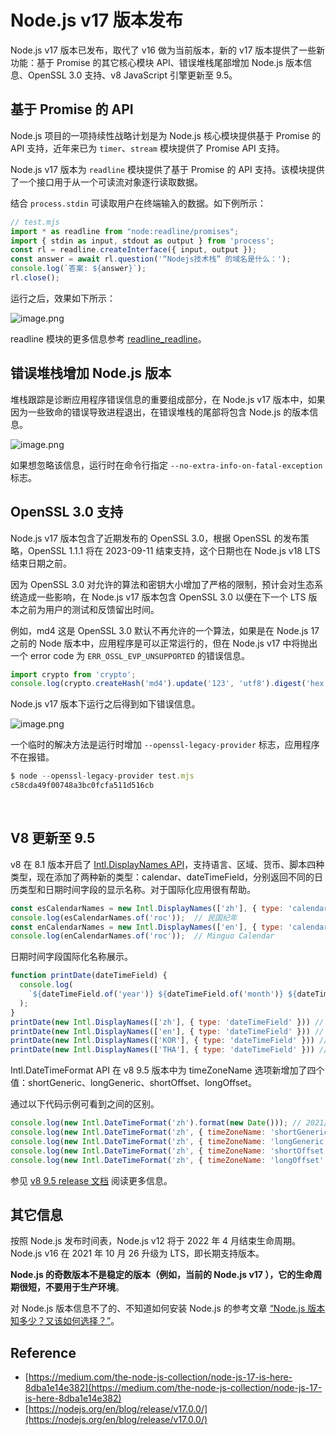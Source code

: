 # Node.js v17 版本发布


Node.js v17 版本已发布，取代了 v16 做为当前版本，新的 v17 版本提供了一些新功能：基于 Promise 的其它核心模块 API、错误堆栈尾部增加 Node.js 版本信息、OpenSSL 3.0 支持、v8 JavaScript 引擎更新至 9.5。


## 基于 Promise 的 API


Node.js 项目的一项持续性战略计划是为 Node.js 核心模块提供基于 Promise 的 API 支持，近年来已为 `timer`、`stream` 模块提供了 Promise API 支持。
​

Node.js v17 版本为 `readline` 模块提供了基于 Promise 的 API 支持。该模块提供了一个接口用于从一个可读流对象逐行读取数据。
​

结合 `process.stdin` 可读取用户在终端输入的数据。如下例所示：
​

```javascript
// test.mjs
import * as readline from "node:readline/promises";
import { stdin as input, stdout as output } from 'process';
const rl = readline.createInterface({ input, output });
const answer = await rl.question('“Nodejs技术栈” 的域名是什么：');
console.log(`答案: ${answer}`);
rl.close();
```
运行之后，效果如下所示：
​

![image.png](https://cdn.nlark.com/yuque/0/2021/png/335268/1635141283996-be42791a-cdfd-4330-8bc7-5335f0adf0be.png#clientId=u5d4f5a32-3bbf-4&from=paste&height=71&id=u2637bcbe&margin=%5Bobject%20Object%5D&name=image.png&originHeight=142&originWidth=1362&originalType=binary&ratio=1&size=26213&status=done&style=none&taskId=ue9260c32-e844-49cb-834b-8b8133a2ea3&width=681)
​

readline 模块的更多信息参考 [readline_readline](https://nodejs.org/api/readline.html#readline_readline)。
​

## 错误堆栈增加 Node.js 版本


堆栈跟踪是诊断应用程序错误信息的重要组成部分，在 Node.js v17 版本中，如果因为一些致命的错误导致进程退出，在错误堆栈的尾部将包含 Node.js 的版本信息。
​

![image.png](https://cdn.nlark.com/yuque/0/2021/png/335268/1635141761601-74d7afef-3745-4975-a952-a4cda2563e2d.png#clientId=u5d4f5a32-3bbf-4&from=paste&height=345&id=u7fa6e5c6&margin=%5Bobject%20Object%5D&name=image.png&originHeight=690&originWidth=1390&originalType=binary&ratio=1&size=103748&status=done&style=none&taskId=ub879339a-ab29-461c-afd1-19c8e26f2e8&width=695)
​

如果想忽略该信息，运行时在命令行指定 `--no-extra-info-on-fatal-exception` 标志。
​

## OpenSSL 3.0 支持


Node.js v17 版本包含了近期发布的 OpenSSL 3.0，根据 OpenSSL 的发布策略，OpenSSL 1.1.1 将在 2023-09-11 结束支持，这个日期也在 Node.js v18 LTS 结束日期之前。
​

因为 OpenSSL 3.0 对允许的算法和密钥大小增加了严格的限制，预计会对生态系统造成一些影响，在 Node.js v17 版本包含 OpenSSL 3.0 以便在下一个 LTS 版本之前为用户的测试和反馈留出时间。
​

例如，md4 这是 OpenSSL 3.0 默认不再允许的一个算法，如果是在 Node.js 17 之前的 Node 版本中，应用程序是可以正常运行的，但在 Node.js v17 中将抛出一个 error code 为 `ERR_OSSL_EVP_UNSUPPORTED` 的错误信息。
```javascript
import crypto from 'crypto';
console.log(crypto.createHash('md4').update('123', 'utf8').digest('hex'))
```


Node.js v17 版本下运行之后得到如下错误信息。


![image.png](https://cdn.nlark.com/yuque/0/2021/png/335268/1635142569504-7a220c8b-a5bc-4fc7-9b19-9f58f77dde38.png#clientId=u5d4f5a32-3bbf-4&from=paste&height=489&id=u52501397&margin=%5Bobject%20Object%5D&name=image.png&originHeight=978&originWidth=1796&originalType=binary&ratio=1&size=220583&status=done&style=none&taskId=uf770d526-c2cb-44ea-9fa3-1298f27f9ac&width=898)


一个临时的解决方法是运行时增加 `--openssl-legacy-provider` 标志，应用程序不在报错。
​

```javascript
$ node --openssl-legacy-provider test.mjs
c58cda49f00748a3bc0fcfa511d516cb
```
​

## V8 更新至 9.5


v8 在 8.1 版本开启了 [Intl.DisplayNames API](https://v8.dev/features/intl-displaynames)，支持语言、区域、货币、脚本四种类型，现在添加了两种新的类型：calendar、dateTimeField，分别返回不同的日历类型和日期时间字段的显示名称。对于国际化应用很有帮助。
​

```javascript
const esCalendarNames = new Intl.DisplayNames(['zh'], { type: 'calendar' });
console.log(esCalendarNames.of('roc'));  // 民国纪年
const enCalendarNames = new Intl.DisplayNames(['en'], { type: 'calendar' });
console.log(enCalendarNames.of('roc'));  // Minguo Calendar
```


日期时间字段国际化名称展示。


```javascript
function printDate(dateTimeField) {
  console.log(
    `${dateTimeField.of('year')} ${dateTimeField.of('month')} ${dateTimeField.of('day')}`
  );
}
printDate(new Intl.DisplayNames(['zh'], { type: 'dateTimeField' })) // 年 月 日
printDate(new Intl.DisplayNames(['en'], { type: 'dateTimeField' })) // year month day
printDate(new Intl.DisplayNames(['KOR'], { type: 'dateTimeField' })) // 년 월 일
printDate(new Intl.DisplayNames(['THA'], { type: 'dateTimeField' })) // ปี เดือน วัน

```


Intl.DateTimeFormat API 在 v8 9.5 版本中为 timeZoneName 选项新增加了四个值：shortGeneric、longGeneric、shortOffset、longOffset。
​

通过以下代码示例可看到之间的区别。
​

```javascript
console.log(new Intl.DateTimeFormat('zh').format(new Date())); // 2021/01/01
console.log(new Intl.DateTimeFormat('zh', { timeZoneName: 'shortGeneric' }).format(new Date())); // 2021/01/01 中国时间
console.log(new Intl.DateTimeFormat('zh', { timeZoneName: 'longGeneric' }).format(new Date())); // 2021/01/01 中国标准时间
console.log(new Intl.DateTimeFormat('zh', { timeZoneName: 'shortOffset' }).format(new Date())); // 2021/01/01 GMT+8
console.log(new Intl.DateTimeFormat('zh', { timeZoneName: 'longOffset' }).format(new Date())); // 2021/01/01 GMT+08:00

```


参见 [v8 9.5 release 文档](https://v8.dev/blog/v8-release-95) 阅读更多信息。


## 其它信息


按照 Node.js 发布时间表，Node.js v12 将于 2022 年 4 月结束生命周期。Node.js v16 在 2021 年 10 月 26 升级为 LTS，即长期支持版本。
​

**Node.js 的奇数版本不是稳定的版本（例如，当前的 Node.js v17 ），它的生命周期很短，不要用于生产环境**。
​

对 Node.js 版本信息不了的、不知道如何安装 Node.js 的参考文章 [“Node.js 版本知多少？又该如何选择？”](https://mp.weixin.qq.com/s/dFhTLVswwQqRaLybKuQ_XQ)。


## Reference


- [https://medium.com/the-node-js-collection/node-js-17-is-here-8dba1e14e382](https://medium.com/the-node-js-collection/node-js-17-is-here-8dba1e14e382)
- [https://nodejs.org/en/blog/release/v17.0.0/](https://nodejs.org/en/blog/release/v17.0.0/)
